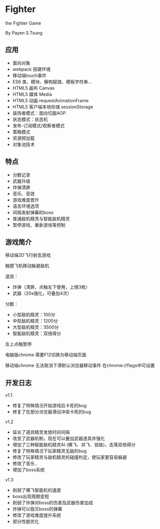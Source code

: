 # Fighter

the Fighter Game

By Payen S.Tsung

## 应用

 - 面向对象
 - webpack 搭建环境
 - 移动端touch事件
 - ES6 类、模块、解构赋值、模板字符串...
 - HTML5 画布 Canvas
 - HTML5 媒体 Media
 - HTML5 动画 requestAnimationFrame
 - HTML5 客户端本地存储 sessionStorage
 - 装饰者模式：面向切面AOP
 - 状态模式：状态机
 - 发布-订阅模式/观察者模式
 - 策略模式
 - 资源预加载
 - 对象池技术

## 特点

 - 分数记录
 - 武器升级
 - 炸弹清屏
 - 音乐、音效
 - 游戏难度晋升
 - 语言环境选项
 - 间隔发射弹幕的boss
 - 普通敌机精灵与智能敌机精灵
 - 暂停游戏、重新游戏等控制

 
## 游戏简介
 
 移动端2D飞行射击游戏

 触摸飞机移动躲避敌机
 
 道具：

 - 炸弹（清屏，点触左下使用，上限3枚）
 - 武器（20s强化，可叠加4次）
 
 分数：

 - 小型敌机精灵：100分
 - 中型敌机精灵：1200分
 - 大型敌机精灵：3500分
 - 智能敌机精灵：双倍得分
 
 左上点触暂停

 电脑版chrome 需要F12切换为移动端页面

 移动端chrome 无法取消下滑默认浏览器移动事件 在chrome://flags中可设置


## 开发日志

v1.1

 - 修复了特殊情况开始游戏后卡死的bug
 - 修复了在部分浏览器滑动冲突卡死的bug

v1.2

 - 延长了道具精灵发放时间间隔
 - 改变了武器机制，现在可以叠加武器道具并强化
 - 增加了三种智能敌机精灵AI (横飞、并飞、锁敌)，击落双倍得分
 - 修复了特殊情况下玩家精灵无敌的bug
 - 修改了玩家精灵与敌机精灵的碰撞判定，使玩家更容易躲避
 - 修改了音乐..
 - 增加了boss系统

v1.3

 - 削弱了横飞智能机的速度
 - boss出现周期变短
 - 削弱了炸弹对boss的伤害及武器伤害加成
 - 炸弹可以毁灭boss的弹幕
 - 修改了游戏难度提升系统
 - 部分性能优化